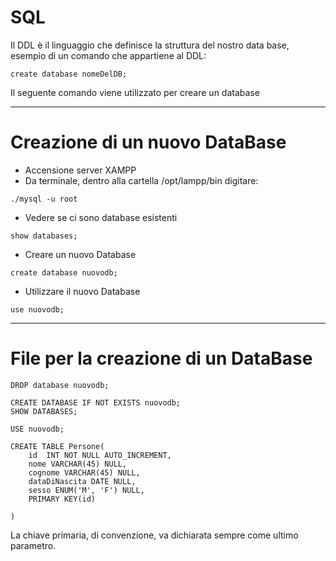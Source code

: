 # SQL
Il DDL è il linguaggio che definisce la struttura del nostro data base, esempio di un comando che appartiene al DDL:
```
create database nomeDelDB;
```
Il seguente comando viene utilizzato per creare un database

-------------------------------------------------------------------------------------------
# Creazione di un nuovo DataBase

* Accensione server XAMPP
* Da terminale, dentro alla cartella /opt/lampp/bin digitare:
```
./mysql -u root
```
* Vedere se ci sono database esistenti
```
show databases;
```
* Creare un nuovo Database
```
create database nuovodb;
```

* Utilizzare il nuovo Database
```
use nuovodb;
```

-------------------------------------------------------------------------------------------
# File per la creazione di un DataBase
```
DROP database nuovodb;

CREATE DATABASE IF NOT EXISTS nuovodb;
SHOW DATABASES;

USE nuovodb;

CREATE TABLE Persone(
	id  INT NOT NULL AUTO_INCREMENT,
	nome VARCHAR(45) NULL,
	cognome VARCHAR(45) NULL,
	dataDiNascita DATE NULL,
	sesso ENUM('M', 'F') NULL,
	PRIMARY KEY(id)

)
```
La chiave primaria, di convenzione, va dichiarata sempre come ultimo parametro.
